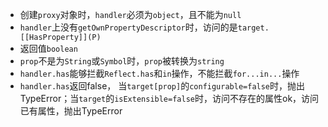 - 创建`proxy`对象时，`handler`必须为`object`，且不能为`null`
- `handler`上没有`getOwnPropertyDescriptor`时，访问的是`target.[[HasProperty]](P)`
- 返回值`boolean`
- `prop`不是为`String`或`Symbol`时，`prop`被转换为`string`
- `handler.has`能够拦截`Reflect.has`和`in`操作，不能拦截`for...in...`操作 
- `handler.has`返回false， 当`target[prop]`的`configurable=false`时，抛出TypeError；当`target`的`isExtensible=false`时，访问不存在的属性ok，访问已有属性，抛出TypeError
